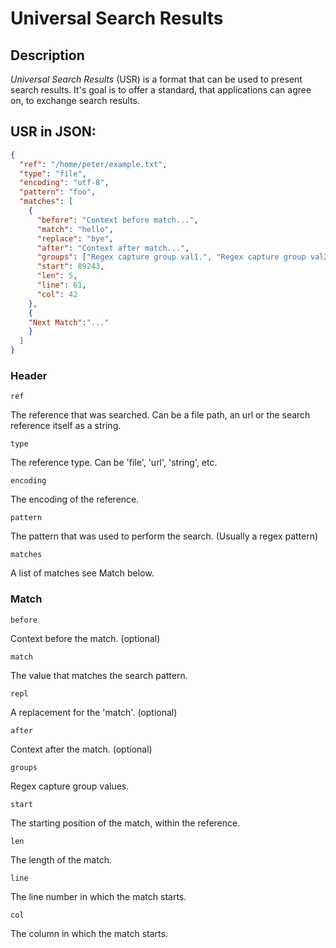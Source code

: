 # Universal Search Results

## Description

*Universal Search Results* (USR) is a format that can be used to present search results.
It's goal is to offer a standard, that applications can agree on, to exchange search results.

## USR in JSON:

```json
{
  "ref": "/home/peter/example.txt",
  "type": "file",
  "encoding": "utf-8",
  "pattern": "foo",
  "matches": [
    {
      "before": "Context before match...",
      "match": "hello",
      "replace": "bye",
      "after": "Context after match...",
      "groups": ["Regex capture group val1.", "Regex capture group val2"],
      "start": 89243,
      "len": 5,
      "line": 61,
      "col": 42
    },
    {
    "Next Match":"..."
    }
  ]
}
```

### Header

`ref`


The reference that was searched. Can be a file path, an url or the search 
reference itself as a string.

`type`

The reference type. Can be 'file', 'url', 'string', etc.

`encoding`

The encoding of the reference.

`pattern`

The pattern that was used to perform the search. (Usually a regex pattern)

`matches`

A list of matches see Match below. 


### Match

`before`

Context before the match. (optional)

`match`

The value that matches the search pattern.

`repl`

A replacement for the 'match'. (optional)

`after`

Context after the match. (optional)

`groups`

Regex capture group values.

`start`

The starting position of the match, within the reference.

`len`

The length of the match.

`line`

The line number in which the match starts.

`col`

The column in which the match starts.



